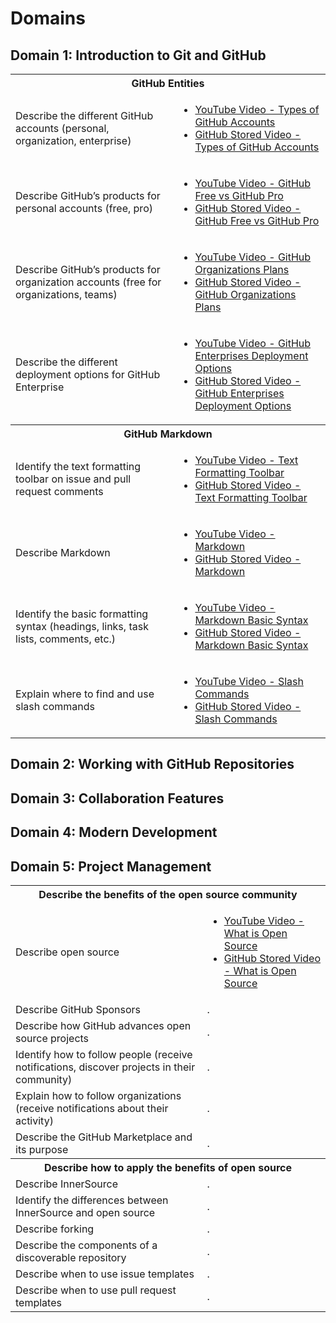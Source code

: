 # Domains
## Domain 1: Introduction to Git and GitHub
<table>
    <tr>
        <th colspan="2" style="text-align: center;">GitHub Entities</th>
    </tr>
    <tr>
        <td>
            Describe the different GitHub accounts (personal, organization, enterprise)
        </td>
        <td>
            <ul>
                <li>
                    <a href="https://www.youtube.com/watch?v=UAK7iE6W_30">
                    YouTube Video - Types of GitHub Accounts
                    </a>
                </li>
                <li>
                    <a href="/Domains/Domain-1-Introduction-to-Git-and-GitHub/Videos/Github-Types-of-GitHub-Accounts-UAK7iE6W_30.mkv">
                    GitHub Stored Video - Types of GitHub Accounts
                    </a>
                </li>
            </ul>
        </td>
    </tr>
    <tr>
        <td>
            Describe GitHub’s products for personal accounts (free, pro)
        </td>
        <td>
            <ul>
                <li>
                    <a href="https://www.youtube.com/watch?v=bCWujeixSK0">YouTube Video - GitHub Free vs GitHub Pro</a>
                </li>
                <li>
                    <a href="/Domains/Domain-1-Introduction-to-Git-and-GitHub/Videos/Github-GitHub-Free-vs-GitHub-Pro-bCWujeixSK0.mkv">GitHub Stored Video - GitHub Free vs GitHub Pro</a>
                </li>
            </ul>
        </td>
    </tr>
    <tr>
        <td>
            Describe GitHub’s products for organization accounts (free for organizations, teams)
        </td>
        <td>
            <ul>
                <li>
                    <a href="https://www.youtube.com/watch?v=gUUNtEB2YQg">
                        YouTube Video - GitHub Organizations Plans
                    </a>
                </li>
                <li>
                    <a href="/Domains/Domain-1-Introduction-to-Git-and-GitHub/Videos/Github-GitHub-Organizations-Plans-gUUNtEB2YQg.mkv">
                        GitHub Stored Video - GitHub Organizations Plans
                    </a>
                </li>
            </ul>
        </td>
    </tr>
    <tr>
        <td>
            Describe the different deployment options for GitHub Enterprise
        </td>
        <td>
            <ul>
                <li>
                    <a href="https://www.youtube.com/watch?v=LQe1OD6UkiY&t=3s">
                    YouTube Video - GitHub Enterprises Deployment Options
                    </a>
                </li>
                <li>
                    <a href="/Domains/Domain-1-Introduction-to-Git-and-GitHub/Videos/Github-GitHub-Enterprises-Deployment-Options-LQe1OD6UkiY.mkv">
                    GitHub Stored Video - GitHub Enterprises Deployment Options
                    </a>
                </li>
            </ul>
        </td>
    </tr>
    <tr>
        <th colspan="2" style="text-align: center;">GitHub Markdown</th>
    </tr>
    <tr>
        <td>Identify the text formatting toolbar on issue and pull request comments</td>
        <td>
            <ul>
                <li>
                    <a href="https://www.youtube.com/watch?v=IGCFsIfisyU">
                    YouTube Video - Text Formatting Toolbar
                    </a>
                </li>
                <li>
                    <a href="">
                    GitHub Stored Video - Text Formatting Toolbar
                    </a>
                </li>
            </ul>
        </td>
    </tr>
    <tr>
        <td>Describe Markdown</td>
        <td>
            <ul>
                <li>
                    <a href="https://www.youtube.com/watch?v=UIJ7ytN_y98">
                    YouTube Video - Markdown
                    </a>
                </li>
                <li>
                    <a href="">
                    GitHub Stored Video - Markdown
                    </a>
                </li>
            </ul>
        </td>
    </tr>
    <tr>
        <td>Identify the basic formatting syntax (headings, links, task lists, comments, etc.)</td>
        <td>
            <ul>
                <li>
                    <a href="https://www.youtube.com/watch?v=brj5vpJwx0s">
                    YouTube Video - Markdown Basic Syntax
                    </a>
                </li>
                <li>
                    <a href="">
                    GitHub Stored Video - Markdown Basic Syntax
                    </a>
                </li>
            </ul>
        </td>
    </tr>
    <tr>
        <td>Explain where to find and use slash commands</td>
        <td>
            <ul>
                <li>
                    <a href="https://www.youtube.com/watch?v=xBZmIxX9E8A">
                    YouTube Video - Slash Commands
                    </a>
                </li>
                <li>
                    <a href="">
                    GitHub Stored Video - Slash Commands
                    </a>
                </li>
            </ul>
        </td>
    </tr>
</table>

## Domain 2: Working with GitHub Repositories

## Domain 3: Collaboration Features

## Domain 4: Modern Development

## Domain 5: Project Management
<table>
    <tr>
        <th colspan="2" style="text-align: center;">Describe the benefits of the open source community</th>
    </tr>
    <tr>
        <td>Describe open source</td>
        <td>
            <ul>
                <li>
                    <a href="https://www.youtube.com/watch?v=iiMod9b3Y3Y">
                    YouTube Video - What is Open Source
                    </a>
                </li>
                <li>
                    <a href="/Domains/Domain-7-Benefits-of-the-GitHub-Community/Videos/What-is-Open-Source-iiMod9b3Y3Y.mkv">
                    GitHub Stored Video - What is Open Source
                    </a>
                </li>
            </ul>
        </td>
    </tr>
    <tr>
        <td>Describe GitHub Sponsors</td>
        <td>.</td>
    </tr>
    <tr>
        <td>Describe how GitHub advances open source projects</td>
        <td>.</td>
    </tr>
    <tr>
        <td>Identify how to follow people (receive notifications, discover projects in their community)</td>
        <td>.</td>
    </tr>
    <tr>
        <td>Explain how to follow organizations (receive notifications about their activity)</td>
        <td>.</td>
    </tr>
    <tr>
        <td>Describe the GitHub Marketplace and its purpose</td>
        <td>.</td>
    </tr>
    <tr>
        <th colspan="2" style="text-align: center;">Describe how to apply the benefits of open source</th>
    </tr>
    <tr>
        <td>Describe InnerSource</td>
        <td>.</td>
    </tr>
    <tr>
        <td>Identify the differences between InnerSource and open source</td>
        <td>.</td>
    </tr>
    <tr>
        <td>Describe forking</td>
        <td>.</td>
    </tr>
    <tr>
        <td>Describe the components of a discoverable repository</td>
        <td>.</td>
    </tr>
    <tr>
        <td>Describe when to use issue templates</td>
        <td>.</td>
    </tr>
    <tr>
        <td>Describe when to use pull request templates</td>
        <td>.</td>
    </tr>
</table>